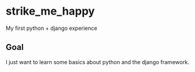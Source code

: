 # strike_me_happy
My first python + django experience

## Goal
I just want to learn some basics about python and the django framework.
